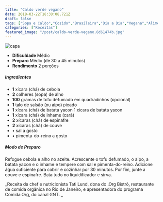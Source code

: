 ```yaml
---
title: "Caldo verde vegano"
date: 2018-03-22T18:30:08.721Z
draft: false
tags: ["Sopa e Caldo","Cozido","Brasileira","Dia a Dia","Vegana","Alimentação vegana","Dieta vegana","Receitas","Receitas de Restaurantes","Receitas simples e fáceis","Sopas e caldos","Veganismo"]
categories: ["Receitas"]
featured_image: "/post/caldo-verde-vegano.6d61474b.jpg"
---
```


![capa](/post/caldo-verde-vegano.6d61474b.jpg)

*   **Dificuldade** Médio
*   **Preparo** Médio (de 30 a 45 minutos)
*   **Rendimento** 2 porções

##### Ingredientes

*   **1** xícara (chá) de cebola
*   **2** colheres (sopa) de alho
*   **100** gramas de tofu defumado em quadradinhos (opcional)
*   **1** talo de salsão (ou aipo) picado
*   **1** xícara (chá) de batata yacon 1 xícara de batata yacon
*   **1** xícara (chá) de inhame (cará)
*   **2** xícaras (chá) de espinafre
*   **2** xícaras (chá) de couve
*   • sal a gosto
*   • pimenta-do-reino a gosto

##### Modo de Preparo

Refogue cebola e alho no azeite. Acrescente o tofu defumado, o aipo, a batata yacon e o inhame e tempere com sal e pimenta-do-reino. Adicione água suficiente para cobrir e cozinhar por 30 minutos. Por fim, junte a couve e espinafre. Bata tudo no liquidificador e sirva.

_Receita da chef e nutricionista Tati Lund, dona do .Org Bistrô, restaurante de comida orgânica no Rio de Janeiro, e apresentadora do programa Comida.Org, do canal GNT. _
